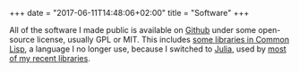 +++
date = "2017-06-11T14:48:06+02:00"
title = "Software"
+++

All of the software I made public is available on [Github](https://github.com/tpapp/) under some open-source license, usually GPL or MIT. This includes [some libraries in Common Lisp](https://github.com/tpapp?utf8=%E2%9C%93&tab=repositories&q=&type=&language=common%20lisp), a language I no longer use, because I switched to [Julia](https://julialang.org/), used by [most of my recent libraries](https://github.com/tpapp?utf8=%E2%9C%93&tab=repositories&q=&type=&language=julia).
